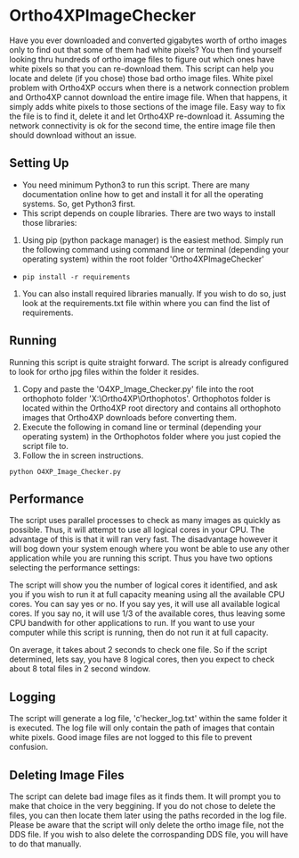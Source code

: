 # Ortho4XPImageChecker

Have you ever downloaded and converted gigabytes worth of ortho images only to find out that some of them had white pixels? You then find yourself looking thru hundreds of ortho image files to figure out which ones have white pixels so that you can re-download them. This script can help you locate and delete (if you chose) those bad ortho image files. White pixel problem with Ortho4XP occurs when there is a network connection problem and Ortho4XP cannot download the entire image file. When that happens, it simply adds white pixels to those sections of the image file. Easy way to fix the file is to find it, delete it and let Ortho4XP re-download it. Assuming the network connectivity is ok for the second time, the entire image file then should download without an issue.

## Setting Up

* You need minimum Python3 to run this script. There are many documentation online how to get and install it for all the operating systems. So, get Python3 first.
* This script depends on couple libraries. There are two ways to install those libraries:
1. Using pip (python package manager) is the easiest method. Simply run the following command using command line or terminal (depending your operating system) within the root folder 'Ortho4XPImageChecker'
* `pip install -r requirements`
1. You can also install required libraries manually. If you wish to do so, just look at the requirements.txt file within where you can find the list of requirements.

## Running
Running this script is quite straight forward. The script is already configured to look for ortho jpg files within the folder it resides.
1. Copy and paste the 'O4XP_Image_Checker.py' file into the root orthophoto folder 'X:\Ortho4XP\Orthophotos'. Orthophotos folder is located within the Ortho4XP root directory and contains all orthophoto images that Ortho4XP downloads before converting them.
1. Execute the following in comand line or terminal (depending your operating system) in the Orthophotos folder where you just copied the script file to.
1. Follow the in screen instructions.

```
python O4XP_Image_Checker.py
```

## Performance
The script uses parallel processes to check as many images as quickly as possible. Thus, it will attempt to use all logical cores in your CPU. The advantage of this is that it will ran very fast. The disadvantage however it will bog down your system enough where you wont be able to use any other application while you are running this script. Thus you have two options selecting the performance settings:

The script will show you the number of logical cores it identified, and ask you if you wish to run it at full capacity meaning using all the available CPU cores. You can say yes or no. If you say yes, it will use all available logical cores. If you say no, it will use 1/3 of the available cores, thus leaving some CPU bandwith for other applications to run. If you want to use your computer while this script is running, then do not run it at full capacity.

On average, it takes about 2 seconds to check one file. So if the script determined, lets say, you have 8 logical cores, then you expect to check about 8 total files in 2 second window.

## Logging
The script will generate a log file, 'c'hecker_log.txt' within the same folder it is executed. The log file will only contain the path of images that contain white pixels. Good image files are not logged to this file to prevent confusion.

## Deleting Image Files
The script can delete bad image files as it finds them. It will prompt you to make that choice in the very beggining. If you do not chose to delete the files, you can then locate them later using the paths recorded in the log file. Please be aware that the script will only delete the ortho image file, not the DDS file. If you wish to also delete the corrospanding DDS file, you will have to do that manually.